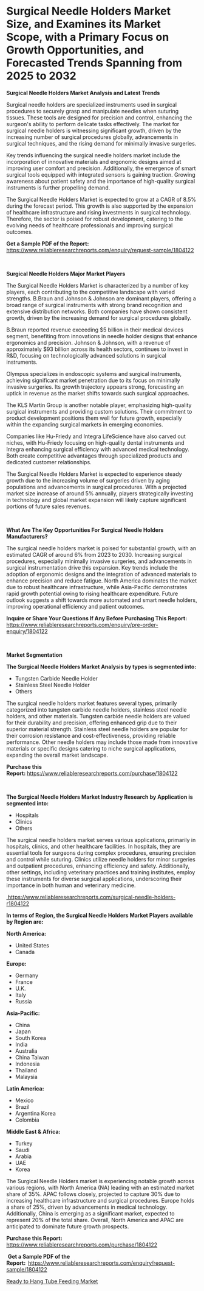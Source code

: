 <p><h1>Surgical Needle Holders Market Size, and Examines its Market Scope, with a Primary Focus on Growth Opportunities, and Forecasted Trends Spanning from 2025 to 2032</h1></p><p><strong>Surgical Needle Holders Market Analysis and Latest Trends</strong></p>
<p><p>Surgical needle holders are specialized instruments used in surgical procedures to securely grasp and manipulate needles when suturing tissues. These tools are designed for precision and control, enhancing the surgeon's ability to perform delicate tasks effectively. The market for surgical needle holders is witnessing significant growth, driven by the increasing number of surgical procedures globally, advancements in surgical techniques, and the rising demand for minimally invasive surgeries. </p><p>Key trends influencing the surgical needle holders market include the incorporation of innovative materials and ergonomic designs aimed at improving user comfort and precision. Additionally, the emergence of smart surgical tools equipped with integrated sensors is gaining traction. Growing awareness about patient safety and the importance of high-quality surgical instruments is further propelling demand. </p><p>The Surgical Needle Holders Market is expected to grow at a CAGR of 8.5% during the forecast period. This growth is also supported by the expansion of healthcare infrastructure and rising investments in surgical technology. Therefore, the sector is poised for robust development, catering to the evolving needs of healthcare professionals and improving surgical outcomes.</p></p>
<p><strong>Get a Sample PDF of the Report:&nbsp;</strong> <a href="https://www.reliableresearchreports.com/enquiry/request-sample/1804122?utm_campaign=3070&utm_medium=2&utm_source=Github&utm_content=ia&utm_term=05032025&utm_id=surgical-needle-holders">https://www.reliableresearchreports.com/enquiry/request-sample/1804122</a></p>
<p>&nbsp;</p>
<p><strong>Surgical Needle Holders Major Market Players</strong></p>
<p><p>The Surgical Needle Holders Market is characterized by a number of key players, each contributing to the competitive landscape with varied strengths. B.Braun and Johnson & Johnson are dominant players, offering a broad range of surgical instruments with strong brand recognition and extensive distribution networks. Both companies have shown consistent growth, driven by the increasing demand for surgical procedures globally.</p><p>B.Braun reported revenue exceeding $5 billion in their medical devices segment, benefiting from innovations in needle holder designs that enhance ergonomics and precision. Johnson & Johnson, with a revenue of approximately $93 billion across its health sectors, continues to invest in R&D, focusing on technologically advanced solutions in surgical instruments.</p><p>Olympus specializes in endoscopic systems and surgical instruments, achieving significant market penetration due to its focus on minimally invasive surgeries. Its growth trajectory appears strong, forecasting an uptick in revenue as the market shifts towards such surgical approaches.</p><p>The KLS Martin Group is another notable player, emphasizing high-quality surgical instruments and providing custom solutions. Their commitment to product development positions them well for future growth, especially within the expanding surgical markets in emerging economies.</p><p>Companies like Hu-Friedy and Integra LifeScience have also carved out niches, with Hu-Friedy focusing on high-quality dental instruments and Integra enhancing surgical efficiency with advanced medical technology. Both create competitive advantages through specialized products and dedicated customer relationships.</p><p>The Surgical Needle Holders Market is expected to experience steady growth due to the increasing volume of surgeries driven by aging populations and advancements in surgical procedures. With a projected market size increase of around 5% annually, players strategically investing in technology and global market expansion will likely capture significant portions of future sales revenues.</p></p>
<p>&nbsp;</p>
<p><strong>What Are The Key Opportunities For Surgical Needle Holders Manufacturers?</strong></p>
<p><p>The surgical needle holders market is poised for substantial growth, with an estimated CAGR of around 6% from 2023 to 2030. Increasing surgical procedures, especially minimally invasive surgeries, and advancements in surgical instrumentation drive this expansion. Key trends include the adoption of ergonomic designs and the integration of advanced materials to enhance precision and reduce fatigue. North America dominates the market due to robust healthcare infrastructure, while Asia-Pacific demonstrates rapid growth potential owing to rising healthcare expenditure. Future outlook suggests a shift towards more automated and smart needle holders, improving operational efficiency and patient outcomes.</p></p>
<p><strong>Inquire or Share Your Questions If Any Before Purchasing This Report:</strong> <a href="https://www.reliableresearchreports.com/enquiry/pre-order-enquiry/1804122?utm_campaign=3070&utm_medium=2&utm_source=Github&utm_content=ia&utm_term=05032025&utm_id=surgical-needle-holders">https://www.reliableresearchreports.com/enquiry/pre-order-enquiry/1804122</a></p>
<p>&nbsp;</p>
<p><strong>Market Segmentation</strong></p>
<p><strong>The Surgical Needle Holders Market Analysis by types is segmented into:</strong></p>
<p><ul><li>Tungsten Carbide Needle Holder</li><li>Stainless Steel Needle Holder</li><li>Others</li></ul></p>
<p><p>The surgical needle holders market features several types, primarily categorized into tungsten carbide needle holders, stainless steel needle holders, and other materials. Tungsten carbide needle holders are valued for their durability and precision, offering enhanced grip due to their superior material strength. Stainless steel needle holders are popular for their corrosion resistance and cost-effectiveness, providing reliable performance. Other needle holders may include those made from innovative materials or specific designs catering to niche surgical applications, expanding the overall market landscape.</p></p>
<p><strong>Purchase this Report:&nbsp;</strong><a href="https://www.reliableresearchreports.com/purchase/1804122?utm_campaign=3070&utm_medium=2&utm_source=Github&utm_content=ia&utm_term=05032025&utm_id=surgical-needle-holders">https://www.reliableresearchreports.com/purchase/1804122</a></p>
<p>&nbsp;</p>
<p><strong>The Surgical Needle Holders Market Industry Research by Application is segmented into:</strong></p>
<p><ul><li>Hospitals</li><li>Clinics</li><li>Others</li></ul></p>
<p><p>The surgical needle holders market serves various applications, primarily in hospitals, clinics, and other healthcare facilities. In hospitals, they are essential tools for surgeons during complex procedures, ensuring precision and control while suturing. Clinics utilize needle holders for minor surgeries and outpatient procedures, enhancing efficiency and safety. Additionally, other settings, including veterinary practices and training institutes, employ these instruments for diverse surgical applications, underscoring their importance in both human and veterinary medicine.</p></p>
<p><a href="https://www.reliableresearchreports.com/surgical-needle-holders-r1804122?utm_campaign=3070&utm_medium=2&utm_source=Github&utm_content=ia&utm_term=05032025&utm_id=surgical-needle-holders">&nbsp;https://www.reliableresearchreports.com/surgical-needle-holders-r1804122</a></p>
<p><strong>In terms of Region, the Surgical Needle Holders Market Players available by Region are:</strong></p>
<p>
    <p> <strong> North America: </strong>
        <ul>
            <li>United States</li>
            <li>Canada</li>
        </ul>
        </p> 
    <p> <strong> Europe: </strong>
        <ul>
            <li>Germany</li>
            <li>France</li>
            <li>U.K.</li>
            <li>Italy</li>
            <li>Russia</li>
        </ul>
        </p> 
    <p> <strong> Asia-Pacific: </strong>
        <ul>
            <li>China</li>
            <li>Japan</li>
            <li>South Korea</li>
            <li>India</li>
            <li>Australia</li>
            <li>China Taiwan</li>
            <li>Indonesia</li>
            <li>Thailand</li>
            <li>Malaysia</li>
        </ul>
        </p> 
    <p> <strong> Latin America: </strong>
        <ul>
            <li>Mexico</li>
            <li>Brazil</li>
            <li>Argentina Korea</li>
            <li>Colombia</li>
        </ul>
        </p> 
    <p> <strong> Middle East & Africa: </strong>
        <ul>
            <li>Turkey</li>
            <li>Saudi</li>
            <li>Arabia</li>
            <li>UAE</li>
            <li>Korea</li>
        </ul>
    </p>
    </p>
<p><p>The Surgical Needle Holders market is experiencing notable growth across various regions, with North America (NA) leading with an estimated market share of 35%. APAC follows closely, projected to capture 30% due to increasing healthcare infrastructure and surgical procedures. Europe holds a share of 25%, driven by advancements in medical technology. Additionally, China is emerging as a significant market, expected to represent 20% of the total share. Overall, North America and APAC are anticipated to dominate future growth prospects.</p></p>
<p><strong>Purchase this Report: </strong><a href="https://www.reliableresearchreports.com/purchase/1804122?utm_campaign=3070&utm_medium=2&utm_source=Github&utm_content=ia&utm_term=05032025&utm_id=surgical-needle-holders">https://www.reliableresearchreports.com/purchase/1804122</a></p>
<p>&nbsp;<strong>Get a Sample PDF of the Report:&nbsp;&nbsp;</strong><a href="https://www.reliableresearchreports.com/enquiry/request-sample/1804122?utm_campaign=3070&utm_medium=2&utm_source=Github&utm_content=ia&utm_term=05032025&utm_id=surgical-needle-holders">https://www.reliableresearchreports.com/enquiry/request-sample/1804122</a></p>
<p><strong></strong></p>
<p><p><a href="https://github.com/aidelndasse/Market-Research-Report-List-1/blob/main/ready-to-hang-tube-feeding-market.md?utm_campaign=3070&utm_medium=2&utm_source=Github&utm_content=ia&utm_term=05032025&utm_id=surgical-needle-holders">Ready to Hang Tube Feeding Market</a></p></p>